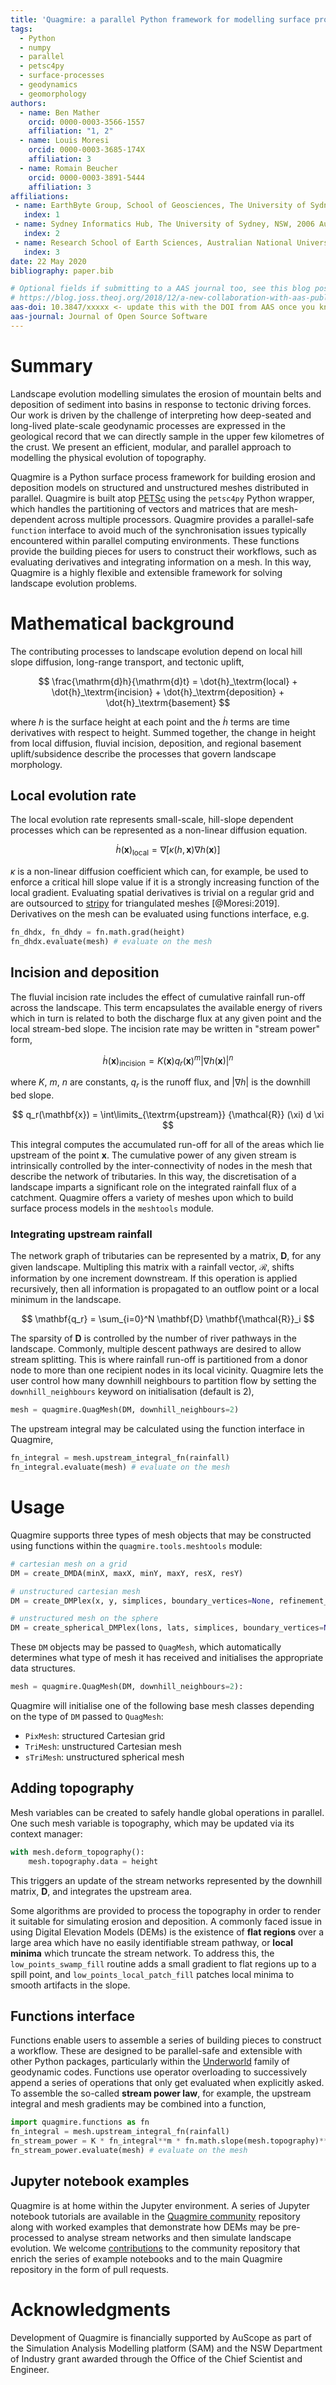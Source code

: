 ```yaml
---
title: 'Quagmire: a parallel Python framework for modelling surface processes'
tags:
  - Python
  - numpy
  - parallel
  - petsc4py
  - surface-processes
  - geodynamics
  - geomorphology
authors:
  - name: Ben Mather
    orcid: 0000-0003-3566-1557
    affiliation: "1, 2"
  - name: Louis Moresi
    orcid: 0000-0003-3685-174X
    affiliation: 3
  - name: Romain Beucher
    orcid: 0000-0003-3891-5444
    affiliation: 3
affiliations:
 - name: EarthByte Group, School of Geosciences, The University of Sydney, NSW, 2006 Australia 
   index: 1
 - name: Sydney Informatics Hub, The University of Sydney, NSW, 2006 Australia
   index: 2
 - name: Research School of Earth Sciences, Australian National University, ACT, 2601 Australia
   index: 3
date: 22 May 2020
bibliography: paper.bib

# Optional fields if submitting to a AAS journal too, see this blog post:
# https://blog.joss.theoj.org/2018/12/a-new-collaboration-with-aas-publishing
aas-doi: 10.3847/xxxxx <- update this with the DOI from AAS once you know it.
aas-journal: Journal of Open Source Software
---
```


# Summary

Landscape evolution modelling simulates the erosion of mountain belts and deposition of sediment into basins in response to tectonic driving forces.
Our work is driven by the challenge of interpreting how deep-seated and long-lived plate-scale geodynamic processes are expressed in the geological record that we can directly sample in the upper few kilometres of the crust.
We present an efficient, modular, and parallel approach to modelling the physical evolution of topography.

Quagmire is a Python surface process framework for building erosion and deposition models on structured and unstructured meshes distributed in parallel.
Quagmire is built atop [PETSc](https://www.mcs.anl.gov/petsc/) using the `petsc4py` Python wrapper, which handles the partitioning of vectors and matrices that are mesh-dependent across multiple processors.
Quagmire provides a parallel-safe `function` interface to avoid much of the synchronisation issues typically encountered within parallel computing environments.
These functions provide the building pieces for users to construct their workflows, such as evaluating derivatives and integrating information on a mesh.
In this way, Quagmire is a highly flexible and extensible framework for solving landscape evolution problems.


# Mathematical background

The contributing processes to landscape evolution depend on local hill slope diffusion, long-range transport, and tectonic uplift,

$$
  \frac{\mathrm{d}h}{\mathrm{d}t} =  \dot{h}_\textrm{local} 
           + \dot{h}_\textrm{incision} 
           + \dot{h}_\textrm{deposition}   
           + \dot{h}_\textrm{basement}
$$

where $h$ is the surface height at each point and the $\dot{h}$ terms are time derivatives with respect to height.
Summed together, the change in height from local diffusion, fluvial incision, deposition, and regional basement uplift/subsidence describe the processes that govern landscape morphology.


## Local evolution rate

The local evolution rate represents small-scale, hill-slope dependent processes which can be represented as a non-linear diffusion equation. 

$$
  \dot{h}(\mathbf{x})_\textrm{local} = \nabla \left[\kappa(h,\mathbf{x}) \nabla h(\mathbf{x}) \right]
$$

$\kappa$ is a non-linear diffusion coefficient which can, for example, be used to enforce a critical hill slope value if it is a strongly increasing function of the local gradient.
Evaluating spatial derivatives is trivial on a regular grid and are outsourced to [stripy](https://github.com/underworldcode/stripy) for triangulated meshes [@Moresi:2019].
Derivatives on the mesh can be evaluated using functions interface, e.g.

```python
fn_dhdx, fn_dhdy = fn.math.grad(height)
fn_dhdx.evaluate(mesh) # evaluate on the mesh 
```


## Incision and deposition

The fluvial incision rate includes the effect of cumulative rainfall run-off across the landscape. This term encapsulates the available energy of rivers which in turn is related to both the discharge flux at any given point and the local stream-bed slope. The incision rate may be written in "stream power" form,

$$
  \dot{h}(\mathbf{x})_\textrm{incision} = 
      K(\mathbf{x}) q_r(\mathbf{x})^m \left| \nabla h(\mathbf{x}) \right|^n
$$

where $K$, $m$, $n$ are constants, $q_r$ is the runoff flux, and $\left| \nabla h \right|$ is the downhill bed slope.

$$
  q_r(\mathbf{x}) = \int\limits_{\textrm{upstream}} {\mathcal{R}} (\xi) d \xi
$$

This integral computes the accumulated run-off for all of the areas which lie upstream of the point $\mathbf{x}$.
The cumulative power of any given stream is intrinsically controlled by the inter-connectivity of nodes in the mesh that describe the network of tributaries.
In this way, the discretisation of a landscape imparts a significant role on the integrated rainfall flux of a catchment.
Quagmire offers a variety of meshes upon which to build surface process models in the `meshtools` module.


### Integrating upstream rainfall

The network graph of tributaries can be represented by a matrix, $\mathbf{D}$, for any given landscape.
Multipling this matrix with a rainfall vector, $\mathbf{\mathcal{R}}$, shifts information by one increment downstream.
If this operation is applied recursively, then all information is propagated to an outflow point or a local minimum in the landscape.

$$
  \mathbf{q_r} = \sum_{i=0}^N \mathbf{D} \mathbf{\mathcal{R}}_i
$$

The sparsity of $\mathbf{D}$ is controlled by the number of river pathways in the landscape.
Commonly, multiple descent pathways are desired to allow stream splitting.
This is where rainfall run-off is partitioned from a donor node to more than one recipient nodes in its local vicinity.
Quagmire lets the user control how many downhill neighbours to partition flow by setting the `downhill_neighbours` keyword on initialisation (default is 2),

```python
mesh = quagmire.QuagMesh(DM, downhill_neighbours=2)
```
The upstream integral may be calculated using the function interface in Quagmire,

```python
fn_integral = mesh.upstream_integral_fn(rainfall)
fn_integral.evaluate(mesh) # evaluate on the mesh
```

# Usage

Quagmire supports three types of mesh objects that may be constructed using functions within the `quagmire.tools.meshtools` module:

```python
# cartesian mesh on a grid
DM = create_DMDA(minX, maxX, minY, maxY, resX, resY)

# unstructured cartesian mesh
DM = create_DMPlex(x, y, simplices, boundary_vertices=None, refinement_levels=0)

# unstructured mesh on the sphere
DM = create_spherical_DMPlex(lons, lats, simplices, boundary_vertices=None, refinement_levels=0)
```

These `DM` objects may be passed to `QuagMesh`, which automatically determines what type of mesh it has received and initialises the appropriate data structures.

```python
mesh = quagmire.QuagMesh(DM, downhill_neighbours=2):
```

Quagmire will initialise one of the following base mesh classes depending on the type of `DM` passed to `QuagMesh`:

- `PixMesh`: structured Cartesian grid
- `TriMesh`: unstructured Cartesian mesh
- `sTriMesh`: unstructured spherical mesh

## Adding topography

Mesh variables can be created to safely handle global operations in parallel.
One such mesh variable is topography, which may be updated via its context manager:

```python
with mesh.deform_topography():
    mesh.topography.data = height
```

This triggers an update of the stream networks represented by the downhill matrix, $\mathbf{D}$, and integrates the upstream area.

Some algorithms are provided to process the topography in order to render it suitable for simulating erosion and deposition.
A commonly faced issue in using Digital Elevation Models (DEMs) is the existence of __flat regions__ over a large area which have no easily identifiable stream pathway, or __local minima__ which truncate the stream network.
To address this, the `low_points_swamp_fill` routine adds a small gradient to flat regions up to a spill point, and `low_points_local_patch_fill` patches local minima to smooth artifacts in the slope.

## Functions interface

Functions enable users to assemble a series of building pieces to construct a workflow.
These are designed to be parallel-safe and extensible with other Python packages, particularly within the [Underworld](https://www.underworldcode.org/) family of geodynamic codes.
Functions use operator overloading to successively append a series of operations that only get evaluated when explicitly asked.
To assemble the so-called __stream power law__, for example, the upstream integral and mesh gradients may be combined into a function,

```python
import quagmire.functions as fn
fn_integral = mesh.upstream_integral_fn(rainfall)
fn_stream_power = K * fn_integral**m * fn.math.slope(mesh.topography)**n
fn_stream_power.evaluate(mesh) # evaluate on the mesh
```

## Jupyter notebook examples

Quagmire is at home within the Jupyter environment.
A series of Jupyter notebook tutorials are available in the [Quagmire community](https://github.com/underworld-community/quagmire-examples-and-workflows) repository along with worked examples that demonstrate how DEMs may be pre-processed to analyse stream networks and then simulate landscape evolution.
We welcome [contributions](https://github.com/underworldcode/quagmire/blob/master/CONTRIBUTING.md) to the community repository that enrich the series of example notebooks and to the main Quagmire repository in the form of pull requests.

# Acknowledgments

Development of Quagmire is financially supported by AuScope as part of the Simulation Analysis Modelling platform (SAM) and the NSW Department of Industry grant awarded through the Office of the Chief Scientist and Engineer.
